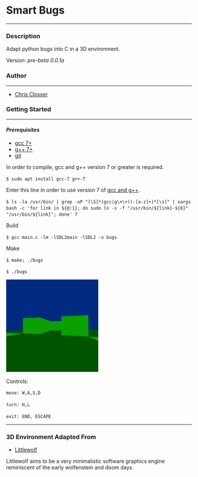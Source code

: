 # Smart Bugs
---

### Description

Adapt python bugs into C in a 3D environment.

Version: *pre-beta 0.0.1a*

### Author
---
* [Chris Closser](https://github.com/chelseadole/write-me)

### Getting Started
---

#### *Prerequisites*
* [gcc 7+](https://packages.debian.org/sid/gcc-7)
* [g++ 7+](https://packages.ubuntu.com/artful/g++-7)
* [git](https://git-scm.com/)

In order to compile, gcc and g++ version 7 or greater is required.

`$ sudo apt install gcc-7 g++-7`

Enter this line in order to use version 7 of [gcc and g++](https://askubuntu.com/a/837621).

`$ ls -la /usr/bin/ | grep -oP "[\S]*(gcc|g\+\+)(-[a-z]+)*[\s]" | xargs bash -c 'for link in ${@:1}; do sudo ln -s -f "/usr/bin/${link}-${0}" "/usr/bin/${link}"; done' 7`

Build

`$ gcc main.c -lm -lSDL2main -lSDL2 -o bugs`

Make

`$ make; ./bugs`

`$ ./bugs`

<img src="src/img/shot.png" width="250">


Controls:

    move: W,A,S,D

    turn: H,L

    exit: END, ESCAPE

---
### 3D Environment Adapted From

* [Littlewolf](https://github.com/glouw/littlewolf)

Littlewolf aims to be a very minimalistic software graphics
engine reminiscent of the early wolfenstein and doom days.
